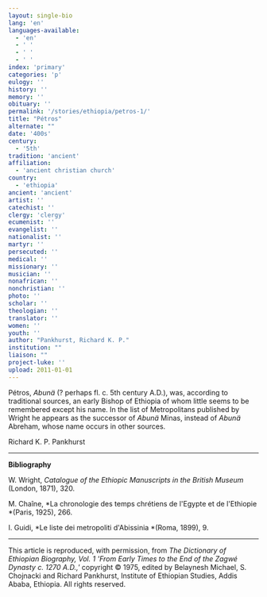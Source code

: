 ```yaml
---
layout: single-bio
lang: 'en'
languages-available:
  - 'en'
  - ' '
  - ' '
  - ' '
index: 'primary'
categories: 'p'
eulogy: ''
history: ''
memory: ''
obituary: ''
permalink: '/stories/ethiopia/petros-1/'
title: "Pétros"
alternate: ""
date: '400s'
century:
  - '5th'
tradition: 'ancient'
affiliation:
  - 'ancient christian church'
country:
  - 'ethiopia'
ancient: 'ancient'
artist: ''
catechist: ''
clergy: 'clergy'
ecumenist: ''
evangelist: ''
nationalist: ''
martyr: ''
persecuted: ''
medical: ''
missionary: ''
musician: ''
nonafrican: ''
nonchristian: ''
photo: ''
scholar: ''
theologian: ''
translator: ''
women: ''
youth: ''
author: "Pankhurst, Richard K. P."
institution: ""
liaison: ""
project-luke: ''
upload: 2011-01-01
---
```




P&eacute;tros, *Abunä* (? perhaps fl. c. 5th century A.D.), was, according to traditional sources, an early Bishop of Ethiopia of whom little seems to be remembered except his name. In the list of Metropolitans published by Wright he appears as the successor of *Abunä* Minas, instead of *Abunä* Abreham, whose name occurs in other sources.

Richard K. P. Pankhurst

---

**Bibliography**

W. Wright, *Catalogue of the Ethiopic Manuscripts in the British Museum* (London, 1871), 320.

M. Cha&icirc;ne, *La chronologie des temps chrétiens de l'Egypte et de l'Ethiopie *(Paris, 1925), 266.

I. Guidi, *Le liste dei metropoliti d'Abissinia *(Roma, 1899), 9.

---

This article is reproduced, with permission, from *The Dictionary of Ethiopian Biography, Vol. 1 'From Early Times to the End of the Zagwé Dynasty c. 1270 A.D.,'* copyright &copy; 1975, edited by Belaynesh Michael, S. Chojnacki and Richard Pankhurst, Institute of Ethiopian Studies, Addis Ababa, Ethiopia.  All rights reserved.
